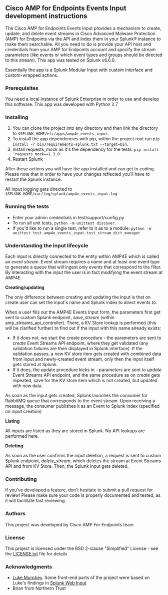 ## Cisco AMP for Endpoints Events Input development instructions

The Cisco AMP for Endpoints Events Input provides a mechanism to create, update, and delete event streams in 
Cisco Advanced Malware Protection (AMP) for Endpoints via the API and index them in your Splunk® instance to make them 
searchable. All you need to do is provide your API host and credentials from your AMP for Endpoints account and specify 
the stream parameters (like events or which event types and groups should be directed to this stream). 
This app was tested on Splunk v6.6.0.

Essentially the app is a Splunk Modular Input with custom interface and custom-wrapped actions.  

### Prerequisites

You need a local instance of Splunk Enterprise in order to use and develop this software. This app was developed with
Python 2.7

### Installing

1. You can clone the project into any directory and then link the directory to `$SPLUNK_HOME/etc/apps/amp4e_events_input`.
2. To install the app dependencies with pip, within the project root run 
`pip install -r bin/requirements-splunk.txt --target=bin`.
3. Install requests_mock as it's the dependency for the tests: `pip install 'requests_mock==1.3.0'`
4. Restart Splunk

After these actions you will have the app installed and can get to coding. Please note that in order to have your
changes reflected you'll have to restart the Splunk instance. 

All input logging gets directed to `$SPLUNK_HOME/var/log/splunk/amp4e_events_input.log`

### Running the tests

- Enter your admin credentials in test/support/config.py
- To run all unit tests, `python -m unittest discover`. 
- If you'd like to run a single test, refer to it as to a module: 
    `python -m unittest test.amp4e_events_input.test_stream_dict_manager`


### Understanding the input lifecycle

Each input is directly connected to the entity within AMP4E which is called an *event stream*. Event stream requires
a name and at least one event type to generate a queue that will ingest only events that correspond to the filter. By 
interacting with the input the user is in fact modifying the event stream at AMP4E.

**Creating/updating**

The only difference between creating and updating the input is that on create user can set the input's name and Splunk
index to direct events to.

When a user fills out the AMP4E Events Input form, the parameters first get sent to custom Splunk endpoint, *save_stream* 
(within amp_streams_api_controller). There, a KV Store lookup is performed (this will be clarified further) to find out 
if the input with this name already exists: 
- If it does not, we start the create procedure - the parameters are sent to 
*create* Event Streams API endpoint, where they get validated (any validation failures are then displayed in Splunk
interface). If the validation passes, a new KV store item gets created with combined data from input and newly-created 
 event stream, only then the input itself gets stored at Splunk. 
- If it does, the update procedure kicks in - parameters are sent to *update* Event Streams API endpoint, and the same
procedure as on *create* gets repeated, save for the KV store item which is not created, but updated with new data.

As soon as the input gets created, Splunk launches the consumer for RabbitMQ queue that corresponds to the event stream.
Upon receiving a message, the consumer publishes it as an Event to Splunk index (specified on input creation)


**Listing**

All inputs are listed as they are stored in Splunk. No API lookups are performed here.


**Deleting**

As soon as the user confirms the input deletion, a request is sent to custom Splunk endpoint, *delete_stream*, which 
deletes the stream at Event Streams API and from KV Store. Then, the Splunk input gets deleted.


### Contributing

If you've developed a feature, don't hesitate to submit a pull request for review! 
Please make sure your code is properly documented and tested, as it will facilitate fast reviewing.  

### Authors

This project was developed by Cisco AMP For Endpoints team

### License

This project is licensed under the BSD 2-clause "Simplified" License - see the [LICENSE.txt](LICENSE.txt) file for details

### Acknowledgments

* [Luke Murphey](https://github.com/LukeMurphey). Some front-end parts of the project were based on Luke's findings in
[Splunk Web Input](https://github.com/LukeMurphey/splunk-web-input)
* Brian from Northern Trust
